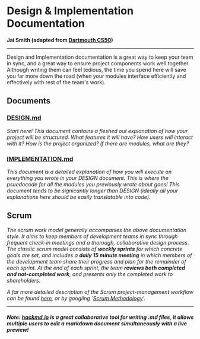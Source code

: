 # Design & Implementation Documentation
**Jai Smith (adapted from [Dartmouth CS50](https://www.cs.dartmouth.edu/~cs50/))**

---
Design and Implementation documentation is a great way to keep your team in sync, and a great way to ensure project components work well together. Although writing them can feel tedious, the time you spend here will save you far more down the road (when your modules interface efficiently and effectively with rest of the team's work).

## Documents

### [DESIGN.md](DESIGN.md)

*Start here! This document contains a fleshed out explanation of how your project will be structured. What features it will have? How users will interact with it? How is the project organized? If there are modules, what are they?*

### [IMPLEMENTATION.md](IMPLEMENTATION.md)

*This document is a detailed explanation of how you will execute on everything you wrote in your DESIGN document. This is where the psuedocode for all the modules you previously wrote about goes! This document tends to be signicantly longer than DESIGN (ideally all your explanations here should be easily translatable into code).*

## Scrum

*The scrum work model generally accompanies the above documentation style. It aims to keep members of development teams in sync through frequent check-in meetings and a thorough, collaborative design process. The classic scrum model consists of **weekly sprints** for which concrete goals are set, and includes a **daily 15 minute meeting** in which members of the development team share their progress and plan for the remainder of each sprint. At the end of each sprint, the team **reviews both completed and not-completed work**, and presents only the completed work to shareholders.*

*A far more detailed description of the Scrum project-management workflow can be found [here](https://en.wikipedia.org/wiki/Scrum_(software_development)), or by googling '[Scrum Methodology](https://www.google.com/search?q=Scrum+Methodology)'.*

---

#### *Note: [hackmd.io](https://hackmd.io) is a great collaborative tool for writing .md files, it allows multiple users to edit a markdown document simultaneously with a live preview!*